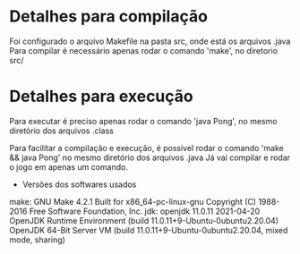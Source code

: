 # Detalhes para compilação
Foi configurado o arquivo Makefile na pasta src, onde está os arquivos .java
Para compilar é necessário apenas rodar o comando 'make', no diretorio src/

# Detalhes para execução
Para executar é preciso apenas rodar o comando 'java Pong', no mesmo diretório dos arquivos .class

Para facilitar a compilação e execução, é possivel rodar o comando 'make && java Pong' no mesmo diretório dos 
arquivos .java Já vai compilar e rodar o jogo em apenas um comando.

* Versões dos softwares usados

make:
	GNU Make 4.2.1
	Built for x86_64-pc-linux-gnu
	Copyright (C) 1988-2016 Free Software Foundation, Inc.
jdk:
	openjdk 11.0.11 2021-04-20
	OpenJDK Runtime Environment (build 11.0.11+9-Ubuntu-0ubuntu2.20.04)
	OpenJDK 64-Bit Server VM (build 11.0.11+9-Ubuntu-0ubuntu2.20.04, mixed mode, sharing)
